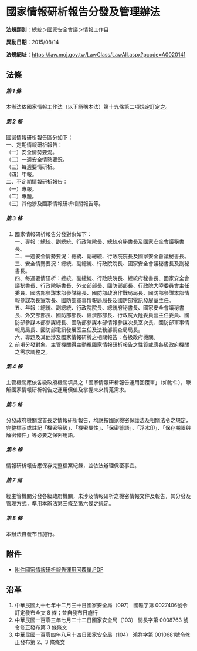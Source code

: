 # 國家情報研析報告分發及管理辦法




**法規類別**：總統＞國家安全會議＞情報工作目

**異動日期**：2015/08/14  

**法規網址**：https://law.moj.gov.tw/LawClass/LawAll.aspx?pcode=A0020141



## 法條
##### 第 1 條
本辦法依國家情報工作法（以下簡稱本法）第十九條第二項規定訂定之。

##### 第 2 條
國家情報研析報告區分如下：  
一、定期情報研析報告：  
（一）安全情勢要況。  
（二）一週安全情勢要況。  
（三）每週要情研析。  
（四）年報。  
二、不定期情報研析報告：  
（一）專報。  
（二）專題。  
（三）其他涉及國家情報研析相關報告等。

##### 第 3 條
1. 國家情報研析報告分發對象如下：  
一、專報：總統、副總統、行政院院長、總統府秘書長及國家安全會議秘書長。  
二、一週安全情勢要況：總統、副總統、行政院院長及國家安全會議秘書長。  
三、安全情勢要況：總統、副總統、行政院院長、國家安全會議秘書長及副秘書長。  
四、每週要情研析：總統、副總統、行政院院長、總統府秘書長、國家安全會議秘書長、行政院秘書長、外交部部長、國防部部長、行政院大陸委員會主任委員、國防部參謀本部參謀總長、國防部政治作戰局局長、國防部參謀本部情報參謀次長室次長、國防部軍事情報局局長及國防部電訊發展室主任。  
五、年報：總統、副總統、行政院院長、總統府秘書長、國家安全會議秘書長、外交部部長、國防部部長、經濟部部長、行政院大陸委員會主任委員、國防部參謀本部參謀總長、國防部參謀本部情報參謀次長室次長、國防部軍事情報局局長、國防部電訊發展室主任及法務部調查局局長。  
六、專題及其他涉及國家情報研析之相關報告：各級政府機關。
1. 前項分發對象，主管機關得主動視國家情報研析報告之性質或應各級政府機關之需求調整之。

##### 第 4 條
主管機關應依各級政府機關填具之「國家情報研析報告運用回覆單」（如附件），瞭解國家情報研析報告之運用價值及掌握未來情蒐需求。

##### 第 5 條
分發政府機關或首長之情報研析報告，均應按國家機密保護法及相關法令之規定，完整標示或註記「機密等級」、「機密屬性」、「保密警語」、「浮水印」、「保存期限與解密條件」等必要之保密用語。

##### 第 6 條
情報研析報告應保存完整檔案紀錄，並依法辦理保密事宜。

##### 第 7 條
經主管機關分發各級政府機關，未涉及情報研析之機密情報文件及報告，其分發及管理方式，準用本辦法第三條至第六條之規定。

##### 第 8 條
本辦法自發布日施行。
## 附件
* [附件國家情報研析報告運用回覆單.PDF](https://law.moj.gov.tw/LawClass/LawGetFile.ashx?FileId=0000061318)
## 沿革
1. 中華民國九十七年十二月三十日國家安全局（097） 國雅字第 0027406號令訂定發布全文 8  條；並自發布日施行
1. 中華民國一百零三年七月二十二日國家安全局（103） 開長字第 0008763  號令修正發布第 3  條條文
1. 中華民國一百零四年八月十四日國家安全局（104） 鴻祥字第 0010681號令修正發布第 2、3 條條文

